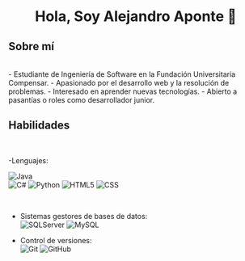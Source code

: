 <h1 align="center"><b> Hola, Soy Alejandro Aponte 👋</b></h1>

## Sobre mí
<br>
- Estudiante de Ingeniería de Software en la Fundación Universitaria Compensar.
- Apasionado por el desarrollo web y la resolución de problemas.
- Interesado en aprender nuevas tecnologías.
- Abierto a pasantías o roles como desarrollador junior.
<br>

## Habilidades
<br>

<p>
 -Lenguajes:
    
![Java](https://img.shields.io/badge/Java%20-%23ED8B00.svg?style=for-the-badge&logo=Java&logoColor=orange)  
![C#](https://img.shields.io/badge/C%20%23-%23239120.svg?style=for-the-badge&logo=c-sharp&logoColor=purple)
![Python](https://img.shields.io/badge/Python%20-%2314354C.svg?style=for-the-badge&logo=python&logoColor=white) 
![HTML5](https://img.shields.io/badge/HTML5%20-%2314354C.svg?style=for-the-badge&logo=HTML5&logoColor=orange)
![CSS](https://img.shields.io/badge/CSS%20-%2314354C.svg?style=for-the-badge&logo=css3&logoColor=blue)
    
<br>
    
- Sistemas gestores de bases de datos:<br>
    ![SQLServer](https://img.shields.io/badge/SQLServer%20-%2314354C.svg?style=for-the-badge&logo=SQLServer&logoColor=red)
    ![MySQL](https://img.shields.io/badge/MySQL%20-%2314354C.svg?style=for-the-badge&logo=MySQL&logoColor=blue)<br>
    
- Control de versiones:<br>
    ![Git](https://img.shields.io/badge/Git%20-%2314354C.svg?style=for-the-badge&logo=Git&logoColor=orange)
    ![GitHub](https://img.shields.io/badge/github-%23121011.svg?style=for-the-badge&logo=github&logoColor=white)
  
</p>


